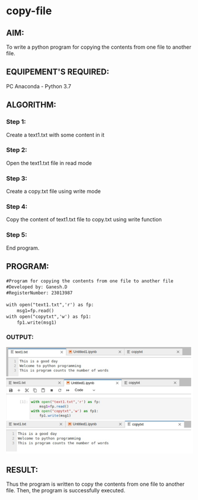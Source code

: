 # copy-file
## AIM:
To write a python program for copying the contents from one file to another file.
## EQUIPEMENT'S REQUIRED: 
PC
Anaconda - Python 3.7
## ALGORITHM: 
### Step 1:
Create a text1.txt with some content in it
### Step 2: 
Open the text1.txt file in read mode
### Step 3: 
Create a copy.txt file using write mode
### Step 4:  
Copy the content of text1.txt file to copy.txt using write function
### Step 5: 
End program.
## PROGRAM:
```
#Program for copying the contents from one file to another file
#Developed by: Ganesh.D
#RegisterNumber: 23013987

with open("text1.txt",'r') as fp:
    msg1=fp.read()
with open("copytxt",'w') as fp1:
    fp1.write(msg1)
```
### OUTPUT:
![Alt text](<copy file output-1.png>)

## RESULT:
Thus the program is written to copy the contents from one file to another file.
Then, the program is successfully executed.
